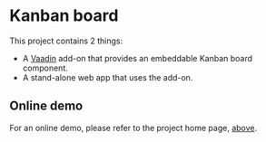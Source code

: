Kanban board
============

This project contains 2 things:

* A [Vaadin](http://vaadin.com/) add-on that provides an embeddable Kanban board component.
* A stand-alone web app that uses the add-on.


Online demo
-----------

For an online demo, please refer to the project home page, [above](#repository_homepage).
